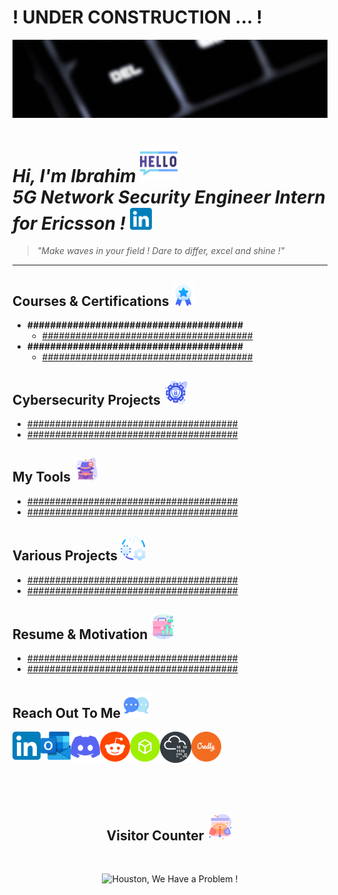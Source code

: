 # ! UNDER CONSTRUCTION ... !

<img alt="My banner GIF" src="https://github.com/IbrahimBenHariz/IbrahimBenHariz/blob/main/PortfolioResources/MyBannerGIF.gif"/>

# *Hi, I'm Ibrahim* <img alt="Hello Icon" width="60px" src="https://github.com/IbrahimBenHariz/IbrahimBenHariz/blob/main/PortfolioResources/Hello.png"/> </br> *5G Network Security Engineer Intern for Ericsson !* [<img alt="LinkedIn" width="35px" src="https://github.com/IbrahimBenHariz/IbrahimBenHariz/blob/main/PortfolioResources/LinkedInIcon.svg"/>][linkedin]

> *"Make waves in your field ! Dare to differ, excel and shine !"*

---

## Courses & Certifications <img alt="Courses & Certifications Icon" width="35px" src="https://github.com/IbrahimBenHariz/IbrahimBenHariz/blob/main/PortfolioResources/Courses%26Certifications.png"/>

- <b>######################################</b>
  - [######################################](https://github.com/IbrahimBenHariz)
- <b>######################################</b>
  - [######################################](https://github.com/IbrahimBenHariz)

## Cybersecurity Projects <img alt="Cybersecurity Projects Icon" width="38px" src="https://github.com/IbrahimBenHariz/IbrahimBenHariz/blob/main/PortfolioResources/CybersecurityProjects.png"/> 

- [######################################](https://github.com/IbrahimBenHariz)
- [######################################](https://github.com/IbrahimBenHariz)

## My Tools <img alt="My Tools Icon" width="38px" src="https://github.com/IbrahimBenHariz/IbrahimBenHariz/blob/main/PortfolioResources/MyTools.png"/>

- [######################################](https://github.com/IbrahimBenHariz)
- [######################################](https://github.com/IbrahimBenHariz)

## Various Projects <img alt="Various Projects Icon" width="40px" src="https://github.com/IbrahimBenHariz/IbrahimBenHariz/blob/main/PortfolioResources/VariousProjects.png"/>

- [######################################](https://github.com/IbrahimBenHariz)
- [######################################](https://github.com/IbrahimBenHariz)

## Resume & Motivation <img alt="Resume & Motivation Icon" width="40px" src="https://github.com/IbrahimBenHariz/IbrahimBenHariz/blob/main/PortfolioResources/Resume%26Motivation.png"/>

- [######################################](https://github.com/IbrahimBenHariz)
- [######################################](https://github.com/IbrahimBenHariz)

## Reach Out To Me <img alt="Contact Icon" width="40px" src="https://github.com/IbrahimBenHariz/IbrahimBenHariz/blob/main/PortfolioResources/ReachOutToMe.png"/>

[<img alt="LinkedIn" align="left" width="45px" src="https://github.com/IbrahimBenHariz/IbrahimBenHariz/blob/main/PortfolioResources/LinkedInIcon.svg"/>][linkedin]
[<img alt="Outlook" align="left" width="48px" src="https://github.com/IbrahimBenHariz/IbrahimBenHariz/blob/main/PortfolioResources/OutlookIcon.svg"/>][outlook]
[<img alt="Discord" align="left" width="47px" src="https://github.com/IbrahimBenHariz/IbrahimBenHariz/blob/main/PortfolioResources/DiscordIcon.svg"/>][discord]
[<img alt="Reddit" align="left" width="48px" src="https://github.com/IbrahimBenHariz/IbrahimBenHariz/blob/main/PortfolioResources/RedditIcon.png"/>][reddit]
[<img alt="Hack The Box" align="left" width="48px" src="https://github.com/IbrahimBenHariz/IbrahimBenHariz/blob/main/PortfolioResources/HackTheBoxIcon.svg"/>][hackthebox]
[<img alt="Try Hack Me" align="left" width="50px" src="https://github.com/IbrahimBenHariz/IbrahimBenHariz/blob/main/PortfolioResources/TryHackMeIcon.png"/>][tryhackme]
[<img alt="Credly" align="left" width="48px" src="https://github.com/IbrahimBenHariz/IbrahimBenHariz/blob/main/PortfolioResources/CredlyIcon.svg"/>][credly]

<br/><br/><br/><br/><br/><br/>

<h2 align="center">Visitor Counter <img alt="Resume & Motivation Icon" width="42px" src="https://github.com/IbrahimBenHariz/IbrahimBenHariz/blob/main/PortfolioResources/VisitorCounter.png"/></h2> <br/>

<p align="center"> 
  <img alt="Houston, We Have a Problem !" src="https://profile-counter.glitch.me/IbrahimBenHariz/count.svg"/>
</p>

[linkedin]: https://www.linkedin.com/in/ibrahim-benhariz
[outlook]: mailto:ibrahim.benhariz@outlook.com
[discord]: https://discord.com/users/1111590525066297464
[reddit]: https://www.reddit.com/user/IbrahimBenHariz
[hackthebox]: https://app.hackthebox.com/profile/1525863
[tryhackme]: https://tryhackme.com/p/IbrahimBenHariz
[credly]: https://www.credly.com/users/ibrahim-ben-hariz
